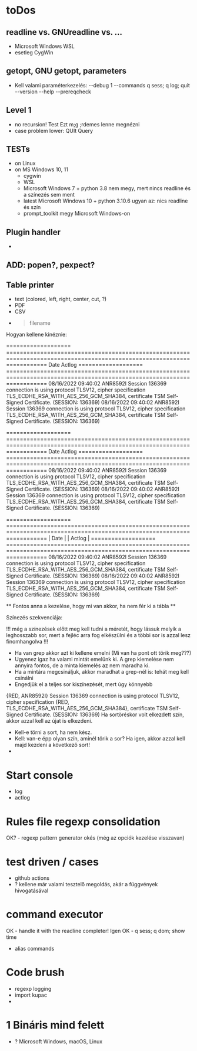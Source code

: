 # toDos

## readline vs. GNUreadline vs. ...
- Microsoft Windows WSL
- esetleg CygWin

## getopt, GNU getopt, parameters
- Kell valami paraméterkezelés: --debug 1 --commands q sess; q log; quit --version --help --prereqcheck 
 
## Level 1 
- no recursion! Test Ezt m;g ;rdemes lenne megnézni
- case problem lower: QUIt       Query

## TESTs
- on Linux
- on MS Windows 10, 11
	- cygwin
	- WSL
	- Microsoft Windows 7 + python 3.8 nem megy, mert nincs readline és a színezés sem ment
	- latest Microsoft Windows 10 + python 3.10.6 ugyan az: nics readline és szín
	- prompt_toolkit megy Microsoft Windows-on
	
## Plugin handler
- 

## ADD: popen?, pexpect?

## Table printer
- text (colored, left, right, center, cut, ?)
- PDF
- CSV
- > filename

Hogyan kellene kinéznie:

=================== ========================================================================================================================
Date                Actlog
=================== ========================================================================================================================
08/16/2022 09:40:02 ANR8592I Session 136369 connection is using protocol TLSV12, cipher specification TLS_ECDHE_RSA_WITH_AES_256_GCM_SHA384,
                    certificate TSM Self-Signed Certificate.  (SESSION: 136369)
08/16/2022 09:40:02 ANR8592I Session 136369 connection is using protocol TLSV12, cipher specification TLS_ECDHE_RSA_WITH_AES_256_GCM_SHA384,
                    certificate TSM Self-Signed Certificate.  (SESSION: 136369)

=================== ========================================================================================================================
 Date                Actlog
=================== ========================================================================================================================
08/16/2022 09:40:02 ANR8592I Session 136369 connection is using protocol TLSV12, cipher specification TLS_ECDHE_RSA_WITH_AES_256_GCM_SHA384,
                    certificate TSM Self-Signed Certificate.  (SESSION: 136369)
08/16/2022 09:40:02 ANR8592I Session 136369 connection is using protocol TLSV12, cipher specification TLS_ECDHE_RSA_WITH_AES_256_GCM_SHA384,
                    certificate TSM Self-Signed Certificate.  (SESSION: 136369)

=================== ========================================================================================================================
| Date            | | Actlog                                                                                                               |
=================== ========================================================================================================================
08/16/2022 09:40:02 ANR8592I Session 136369 connection is using protocol TLSV12, cipher specification TLS_ECDHE_RSA_WITH_AES_256_GCM_SHA384,
                    certificate TSM Self-Signed Certificate.  (SESSION: 136369)
08/16/2022 09:40:02 ANR8592I Session 136369 connection is using protocol TLSV12, cipher specification TLS_ECDHE_RSA_WITH_AES_256_GCM_SHA384,
                    certificate TSM Self-Signed Certificate.  (SESSION: 136369)

** Fontos anna a kezelése, hogy mi van akkor, ha nem fér ki a tábla **

Színezés szekvenciája:

!!! még a színezések előtt meg kell tudni a méretét, hogy lássuk melyik a leghosszabb sor, mert a fejléc arra fog elkészülni és a többi sor is azzal lesz finomhangolva !!! 
- Ha van grep akkor azt ki kellene emelni (Mi van ha pont ott törik meg???)
- Ugyenez igaz ha valami mintát emelünk ki. A grep kiemelése nem annyira fontos, de a minta kiemelés az nem maradha ki.
- Ha a mintára megcsináljuk, akkor maradhat a grep-nél is: tehát meg kell csinálni
- Engedjük el a teljes sor kiszínezését, mert úgy könnyebb

{RED, ANR8592I} Session 136369 connection is using protocol TLSV12, cipher specification {RED, TLS_ECDHE_RSA_WITH_AES_256_GCM_SHA384}, certificate TSM Self-Signed Certificate.  (SESSION: 136369)
Ha sortöréskor volt elkezdett szín, akkor azzal kell az újat is elkezdeni.

- Kell-e törni a sort, ha nem kész.
- Kell: van-e épp olyan szín, aminél törik a sor? Ha igen, akkor azzal kell majd kezdeni a következő sort!
- 

# Start console 
- log
- actlog
	
# Rules file regexp consolidation
OK? - regexp pattern generator okés (még az opciók kezelése visszavan)

# test driven / cases
- github actions
- ? kellene már valami tesztelő megoldás, akár a függvények hivogatásával

# command executor
OK - handle it with the readline completer! Igen 
OK - q sess; q dom; show time
- alias commands

# Code brush
- regexp logging
- import kupac
- 

# 1 Bináris mind felett
- ? Microsoft Windows, macOS, Linux